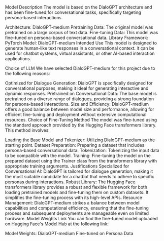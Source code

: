Model Description
The model is based on the DialoGPT architecture and has been fine-tuned for conversational tasks, specifically targeting persona-based interactions.

Architecture: DialoGPT-medium
Pretraining Data: The original model was pretrained on a large corpus of text data.
Fine-tuning Data: This model was fine-tuned on persona-based conversational data.
Library Framework: PyTorch
Model: DialoGPT-medium
Intended Use
This model is designed to generate human-like text responses in a conversational context. It can be used for chatbot systems, virtual assistants, or other AI-based interaction applications.

Choice of LLM
We have selected DialoGPT-medium for this project due to the following reasons:

Optimized for Dialogue Generation: DialoGPT is specifically designed for conversational purposes, making it ideal for generating interactive and dynamic responses.
Pretrained on Conversational Data: The base model is pretrained on a diverse range of dialogues, providing a strong foundation for persona-based interactions.
Size and Efficiency: DialoGPT-medium offers a good balance between model size and performance, allowing for efficient fine-tuning and deployment without extensive computational resources.
Choice of Fine-Tuning Method
The model was fine-tuned using the standard approach provided by the Hugging Face transformers library. This method involves:

Loading the Base Model and Tokenizer: Utilizing DialoGPT-medium as the starting point.
Dataset Preparation: Preparing a dataset that includes persona-based conversational data.
Tokenization: Tokenizing the input data to be compatible with the model.
Training: Fine-tuning the model on the prepared dataset using the Trainer class from the transformers library with appropriate training arguments.
Justifications
Specialized for Conversational AI: DialoGPT is tailored for dialogue generation, making it the most suitable candidate for a chatbot that needs to adhere to specific personas during interactions.
Robust Library: The Hugging Face transformers library provides a robust and flexible framework for both loading pretrained models and fine-tuning them on custom datasets. It simplifies the fine-tuning process with its high-level APIs.
Resource Management: DialoGPT-medium strikes a balance between model capabilities and computational efficiency, ensuring that the fine-tuning process and subsequent deployments are manageable even on limited hardware.
Model Weights Link
You can find the fine-tuned model uploaded on Hugging Face's Model Hub at the following link:

Model Weights: DialoGPT-medium Fine-tuned on Persona Data
